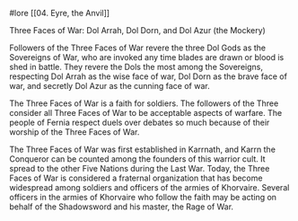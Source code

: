 #lore [[04. Eyre, the Anvil]]

Three Faces of War: Dol Arrah, Dol Dorn, and Dol Azur (the Mockery)

Followers of the Three Faces of War revere the three Dol Gods as the Sovereigns of War, who are invoked any time blades are drawn or blood is shed in battle. They revere the Dols the most among the Sovereigns, respecting Dol Arrah as the wise face of war, Dol Dorn as the brave face of war, and secretly Dol Azur as the cunning face of war.

The Three Faces of War is a faith for soldiers. The followers of the Three consider all Three Faces of War to be acceptable aspects of warfare. The people of Fernia respect duels over debates so much because of their worship of the Three Faces of War.

The Three Faces of War was first established in Karrnath, and Karrn the Conqueror can be counted among the founders of this warrior cult. It spread to the other Five Nations during the Last War. Today, the Three Faces of War is considered a fraternal organization that has become widespread among soldiers and officers of the armies of Khorvaire. Several officers in the armies of Khorvaire who follow the faith may be acting on behalf of the Shadowsword and his master, the Rage of War.
